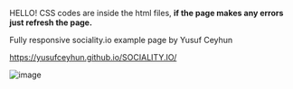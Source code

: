 HELLO!
CSS codes are inside the html files, **if the page makes any errors just refresh the page.**

Fully responsive sociality.io example page by Yusuf Ceyhun

https://yusufceyhun.github.io/SOCIALITY.IO/

![image](https://github.com/yusufceyhun/SOCIALITY.IO/assets/81444268/8ae91584-86d8-45d4-b9a8-2961b7b41ac0)
